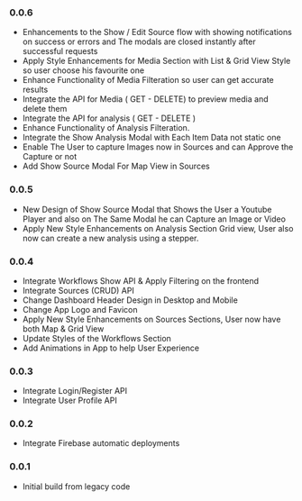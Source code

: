 ### 0.0.6
- Enhancements to the Show / Edit Source flow with showing notifications on success or errors and The modals are closed instantly after successful requests
- Apply Style Enhancements for Media Section with List & Grid View Style so user choose his favourite one
- Enhance Functionality of Media Filteration so user can get accurate results
- Integrate the API for Media ( GET - DELETE) to preview media and delete them
- Integrate the API for analysis ( GET - DELETE )
- Enhance Functionality of Analysis Filteration.
- Integrate the Show Analysis Modal with Each Item Data not static one
- Enable The User to capture Images now in Sources and can Approve the Capture or not 
- Add Show Source Modal For Map View in Sources
### 0.0.5
- New Design of Show Source Modal that Shows the User a Youtube Player and also on The Same Modal he can Capture an Image or Video
- Apply New Style Enhancements on Analysis Section Grid view, User also now can create a new analysis using a stepper.
### 0.0.4
- Integrate Workflows Show API & Apply Filtering on the frontend
- Integrate Sources (CRUD) API
- Change Dashboard Header Design in Desktop and Mobile
- Change App Logo and Favicon
- Apply New Style Enhancements on Sources Sections, User now have both Map & Grid View
- Update Styles of the Workflows Section
- Add Animations in App to help User Experience
### 0.0.3
- Integrate Login/Register API 
- Integrate User Profile API
### 0.0.2
- Integrate Firebase automatic deployments

### 0.0.1
- Initial build from legacy code